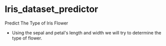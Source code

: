 # Iris_dataset_predictor

Predict The Type of Iris Flower
- Using the sepal and petal's length and width we will try to determine the type of flower.

